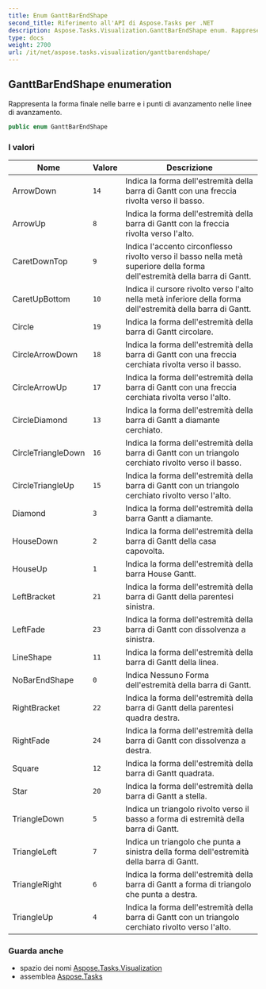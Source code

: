```yaml
---
title: Enum GanttBarEndShape
second_title: Riferimento all'API di Aspose.Tasks per .NET
description: Aspose.Tasks.Visualization.GanttBarEndShape enum. Rappresenta la forma finale nelle barre e i punti di avanzamento nelle linee di avanzamento.
type: docs
weight: 2700
url: /it/net/aspose.tasks.visualization/ganttbarendshape/
---
```

## GanttBarEndShape enumeration

Rappresenta la forma finale nelle barre e i punti di avanzamento nelle linee di avanzamento.

```csharp
public enum GanttBarEndShape
```

### I valori

| Nome | Valore | Descrizione |
| --- | --- | --- |
| ArrowDown | `14` | Indica la forma dell'estremità della barra di Gantt con una freccia rivolta verso il basso. |
| ArrowUp | `8` | Indica la forma dell'estremità della barra di Gantt con la freccia rivolta verso l'alto. |
| CaretDownTop | `9` | Indica l'accento circonflesso rivolto verso il basso nella metà superiore della forma dell'estremità della barra di Gantt. |
| CaretUpBottom | `10` | Indica il cursore rivolto verso l'alto nella metà inferiore della forma dell'estremità della barra di Gantt. |
| Circle | `19` | Indica la forma dell'estremità della barra di Gantt circolare. |
| CircleArrowDown | `18` | Indica la forma dell'estremità della barra di Gantt con una freccia cerchiata rivolta verso il basso. |
| CircleArrowUp | `17` | Indica la forma dell'estremità della barra di Gantt con una freccia cerchiata rivolta verso l'alto. |
| CircleDiamond | `13` | Indica la forma dell'estremità della barra di Gantt a diamante cerchiato. |
| CircleTriangleDown | `16` | Indica la forma dell'estremità della barra di Gantt con un triangolo cerchiato rivolto verso il basso. |
| CircleTriangleUp | `15` | Indica la forma dell'estremità della barra di Gantt con un triangolo cerchiato rivolto verso l'alto. |
| Diamond | `3` | Indica la forma dell'estremità della barra Gantt a diamante. |
| HouseDown | `2` | Indica la forma dell'estremità della barra di Gantt della casa capovolta. |
| HouseUp | `1` | Indica la forma dell'estremità della barra House Gantt. |
| LeftBracket | `21` | Indica la forma dell'estremità della barra di Gantt della parentesi sinistra. |
| LeftFade | `23` | Indica la forma dell'estremità della barra di Gantt con dissolvenza a sinistra. |
| LineShape | `11` | Indica la forma dell'estremità della barra di Gantt della linea. |
| NoBarEndShape | `0` | Indica Nessuno Forma dell'estremità della barra di Gantt. |
| RightBracket | `22` | Indica la forma dell'estremità della barra di Gantt della parentesi quadra destra. |
| RightFade | `24` | Indica la forma dell'estremità della barra di Gantt con dissolvenza a destra. |
| Square | `12` | Indica la forma dell'estremità della barra di Gantt quadrata. |
| Star | `20` | Indica la forma dell'estremità della barra di Gantt a stella. |
| TriangleDown | `5` | Indica un triangolo rivolto verso il basso a forma di estremità della barra di Gantt. |
| TriangleLeft | `7` | Indica un triangolo che punta a sinistra della forma dell'estremità della barra di Gantt. |
| TriangleRight | `6` | Indica la forma dell'estremità della barra di Gantt a forma di triangolo che punta a destra. |
| TriangleUp | `4` | Indica la forma dell'estremità della barra di Gantt con un triangolo cerchiato rivolto verso l'alto. |

### Guarda anche

* spazio dei nomi [Aspose.Tasks.Visualization](../../aspose.tasks.visualization/)
* assemblea [Aspose.Tasks](../../)


